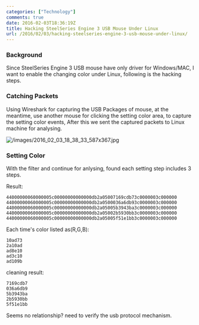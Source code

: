 ```yaml
---
categories: ["Technology"]
comments: true
date: 2016-02-03T18:36:19Z
title: Hacking SteelSeries Engine 3 USB Mouse Under Linux
url: /2016/02/03/hacking-steelseries-engine-3-usb-mouse-under-linux/
---
```


### Background
Since SteelSeries Engine 3 USB mouse have only driver for Windows/MAC, I want to enable
the changing color under Linux, following is the hacking steps.     

### Catching Packets
Using Wireshark for capturing the USB Packages of mouse, at the meantime, use another
mouse for clicking the setting color area, to capture the setting color events, After
this we sent the captured packets to Linux machine for analysing.    

![/images/2016_02_03_18_38_33_587x367.jpg](/images/2016_02_03_18_38_33_587x367.jpg)    

### Setting Color
With the filter and continue for anlysing, found each setting step includes 3 steps.   

Result:    

```
44000000060000005c00000000000000db2a05007169cdb73c0000003c000000
44000000060000005c00000000000000db2a0500036a6db93c0000003c000000
44000000060000005c00000000000000db2a05005b3943ba3c0000003c000000
44000000060000005c00000000000000db2a05002b5930bb3c0000003c000000
44000000060000005c00000000000000db2a05005f51e1bb3c0000003c000000
```
Each time's color listed as(R,G,B):    

```
10ad73
2a10ad
ad8e10
ad3c10
ad109b
```

cleaning result:    

```
7169cdb7
036a6db9
5b3943ba
2b5930bb
5f51e1bb
```

Seems no relationship? need to verify the usb protocol mechanism.    
